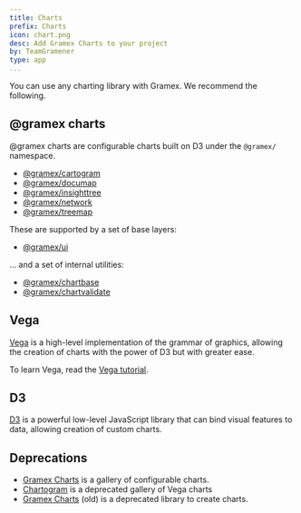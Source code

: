 ```yaml
---
title: Charts
prefix: Charts
icon: chart.png
desc: Add Gramex Charts to your project
by: TeamGramener
type: app
...
```


You can use any charting library with Gramex. We recommend the following.

## @gramex charts

@gramex charts are configurable charts built on D3 under the `@gramex/` namespace.

- [@gramex/cartogram](https://gramener.com/gramex-cartogram/)
- [@gramex/documap](https://gramener.com/gramex-documap/)
- [@gramex/insighttree](https://gramener.com/insighttree/)
- [@gramex/network](https://gramener.com/gramex-network/)
- [@gramex/treemap](https://gramener.com/gramex-treemap/)

These are supported by a set of base layers:

- [@gramex/ui](https://gramener.com/gramex-ui/)

... and a set of internal utilities:

- [@gramex/chartbase](https://www.npmjs.com/package/@gramex/chartbase)
- [@gramex/chartvalidate](https://npmjs.com/package/@gramex/chartvalidate)


## Vega

[Vega](http://vega.github.io/vega/) is a high-level implementation of the grammar
of graphics, allowing the creation of charts with the power of D3 but with
greater ease.

To learn Vega, read the [Vega tutorial](http://gramener.github.io/vegatutorial/).

## D3

[D3](https://d3js.org/) is a powerful low-level JavaScript library that can bind
visual features to data, allowing creation of custom charts.

## Deprecations

- [Gramex Charts](https://gramener.com/gramexcharts/) is a gallery of configurable charts.
- [Chartogram](gallery.html) is a deprecated gallery of Vega charts
- [Gramex Charts](https://learn.gramener.com/gc) (old) is a deprecated library to create charts.
